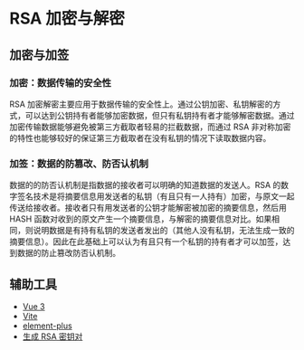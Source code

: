 # RSA 加密与解密

## 加密与加签

### 加密：数据传输的安全性

RSA 加密解密主要应用于数据传输的安全性上。通过公钥加密、私钥解密的方式，可以达到公钥持有者能够加密数据，但只有私钥持有者才能够解密数据。通过加密传输数据能够避免被第三方截取者轻易的拦截数据，而通过 RSA 非对称加密的特性也能够较好的保证第三方截取者在没有私钥的情况下读取数据内容。

### 加签：数据的防篡改、防否认机制

数据的的防否认机制是指数据的接收者可以明确的知道数据的发送人。RSA 的数字签名技术是将摘要信息用发送者的私钥（有且只有一人持有）加密，与原文一起传送给接收者。接收者只有用发送者的公钥才能解密被加密的摘要信息，然后用 HASH 函数对收到的原文产生一个摘要信息，与解密的摘要信息对比。如果相同，则说明数据是有持有私钥的发送者发出的（其他人没有私钥，无法生成一致的摘要信息）。因此在此基础上可以认为有且只有一个私钥的持有者才可以加签，达到数据的防止篡改防否认机制。

## 辅助工具

- [Vue 3](https://v3.cn.vuejs.org/)
- [Vite](https://cn.vitejs.dev/)
- [element-plus](https://element-plus.gitee.io/#/zh-CN)
- [生成 RSA 密钥对](http://web.chacuo.net/netrsakeypair)
